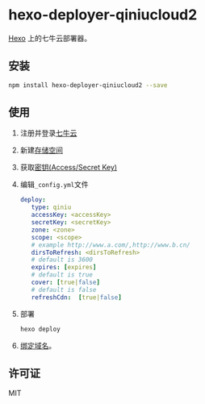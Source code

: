 # hexo-deployer-qiniucloud2

[Hexo](http://hexo.io/) 上的七牛云部署器。

## 安装

```bash
npm install hexo-deployer-qiniucloud2 --save
```

## 使用

1. 注册并登录[七牛云](https://portal.qiniu.com/qvm/active?code=13820695516qDb)
2. 新建[存储空间](https://portal.qiniu.com/bucket/create)
3. 获取[密钥(Access/Secret Key)](https://portal.qiniu.com/user/key)
4. 编辑`_config.yml`文件

    ```yaml
    deploy:
       type: qiniu
       accessKey: <accessKey>
       secretKey: <secretKey>
       zone: <zone>
       scope: <scope>
       # example http://www.a.com/,http://www.b.cn/
       dirsToRefresh: <dirsToRefresh> 
       # default is 3600
       expires: [expires]
       # default is true
       cover: [true|false]
       # default is false
       refreshCdn:  [true|false]
    ```

5. 部署

    ```bash
    hexo deploy
    ```

6. [绑定域名](https://portal.qiniu.com/cdn/domain/create)。

## 许可证

MIT
